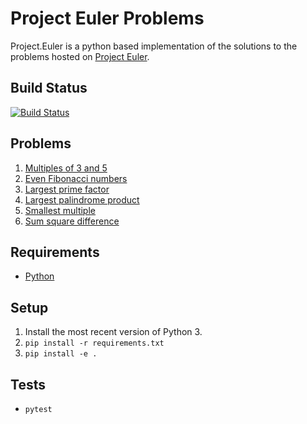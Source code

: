 # Project Euler Problems
Project.Euler is a python based implementation of the solutions to the problems hosted on [Project Euler](https://projecteuler.net).

## Build Status
[![Build Status](https://travis-ci.org/virtualmadden/Project.Euler.svg?branch=master)](https://travis-ci.org/virtualmadden/Project.Euler)

## Problems
1. [Multiples of 3 and 5](https://projecteuler.net/problem=1)
1. [Even Fibonacci numbers](https://projecteuler.net/problem=2)
1. [Largest prime factor](https://projecteuler.net/problem=3)
1. [Largest palindrome product](https://projecteuler.net/problem=4)
1. [Smallest multiple](https://projecteuler.net/problem=5)
1. [Sum square difference](https://projecteuler.net/problem=6)

## Requirements
- [Python](https://www.python.org/)

## Setup
1. Install the most recent version of Python 3.
1. `pip install -r requirements.txt`
1. `pip install -e .`

## Tests
- `pytest`